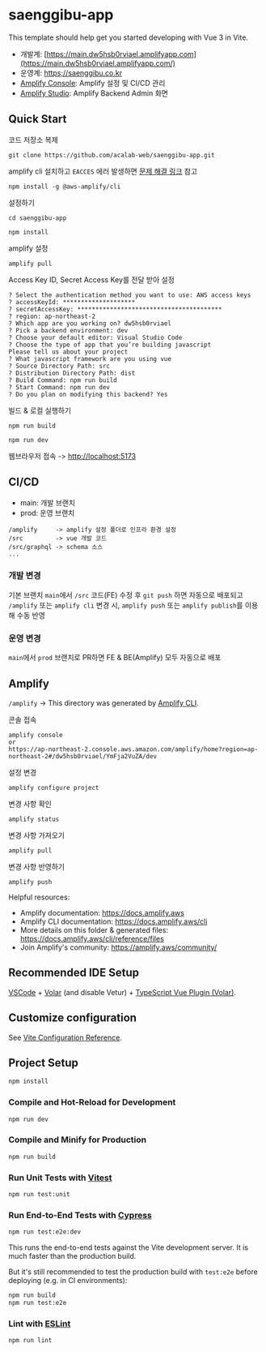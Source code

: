 # saenggibu-app

This template should help get you started developing with Vue 3 in Vite.

- 개발계:  [https://main.dw5hsb0rviael.amplifyapp.com](https://main.dw5hsb0rviael.amplifyapp.com/)
- 운영계: [https;//saenggibu.co.kr](https;//saenggibu.co.kr)
- [Amplify Console](https://ap-northeast-2.console.aws.amazon.com/amplify/home?region=ap-northeast-2#/dw5hsb0rviael/YmFja2VuZA/dev): Amplify 설정 및 CI/CD 관리
- [Amplify Studio](https://ap-northeast-2.admin.amplifyapp.com/admin/dw5hsb0rviael/dev/home): Amplify Backend Admin 화면

## Quick Start
코드 저장소 복제

``` 
git clone https://github.com/acalab-web/saenggibu-app.git
```

amplify cli 설치하고 `EACCES` 에러 발생하면 [문제 해결 링크](https://docs.npmjs.com/resolving-eacces-permissions-errors-when-installing-packages-globally) 참고
```
npm install -g @aws-amplify/cli
```

설정하기
```
cd saenggibu-app

npm install
```

amplify 설정
```
amplify pull
```

Access Key ID, Secret Access Key를 전달 받아 설정
```
? Select the authentication method you want to use: AWS access keys
? accessKeyId: ********************
? secretAccessKey: ****************************************
? region: ap-northeast-2
? Which app are you working on? dw5hsb0rviael
? Pick a backend environment: dev
? Choose your default editor: Visual Studio Code
? Choose the type of app that you’re building javascript
Please tell us about your project
? What javascript framework are you using vue
? Source Directory Path: src
? Distribution Directory Path: dist
? Build Command: npm run build
? Start Command: npm run dev
? Do you plan on modifying this backend? Yes
```

빌드 & 로컬 실행하기
```
npm run build

npm run dev
```

웹브라우저 접속 -> [http://localhost:5173](http://localhost:5173)


## CI/CD

- main: 개발 브랜치
- prod: 운영 브랜치

```
/amplify     -> amplify 설정 폴더로 인프라 환경 설정
/src         -> vue 개발 코드
/src/graphql -> schema 소스
...
```

### 개발 변경
기본 브랜치 `main`에서 `/src` 코드(FE) 수정 후 `git push` 하면 자동으로 배포되고 `/amplify` 또는 `amplify cli` 변경 시, `amplify push` 또는 `amplify publish`를 이용해 수동 반영

### 운영 변경
`main`에서 `prod` 브랜치로 PR하면 FE & BE(Amplify) 모두 자동으로 배포

## Amplify
`/amplify` -> This directory was generated by [Amplify CLI](https://docs.amplify.aws/cli).

콘솔 접속
```
amplify console
or
https://ap-northeast-2.console.aws.amazon.com/amplify/home?region=ap-northeast-2#/dw5hsb0rviael/YmFja2VuZA/dev
```

설정 변경
```
amplify configure project
```

변경 사항 확인
```
amplify status
```
변경 사항 가져오기 
```
amplify pull
```
변경 사항 반영하기  
```
amplify push
```

Helpful resources:
- Amplify documentation: https://docs.amplify.aws
- Amplify CLI documentation: https://docs.amplify.aws/cli
- More details on this folder & generated files: https://docs.amplify.aws/cli/reference/files
- Join Amplify's community: https://amplify.aws/community/


## Recommended IDE Setup

[VSCode](https://code.visualstudio.com/) + [Volar](https://marketplace.visualstudio.com/items?itemName=Vue.volar) (and disable Vetur) + [TypeScript Vue Plugin (Volar)](https://marketplace.visualstudio.com/items?itemName=Vue.vscode-typescript-vue-plugin).

## Customize configuration

See [Vite Configuration Reference](https://vitejs.dev/config/).

## Project Setup

```sh
npm install
```

### Compile and Hot-Reload for Development

```sh
npm run dev
```

### Compile and Minify for Production

```sh
npm run build
```

### Run Unit Tests with [Vitest](https://vitest.dev/)

```sh
npm run test:unit
```

### Run End-to-End Tests with [Cypress](https://www.cypress.io/)

```sh
npm run test:e2e:dev
```

This runs the end-to-end tests against the Vite development server.
It is much faster than the production build.

But it's still recommended to test the production build with `test:e2e` before deploying (e.g. in CI environments):

```sh
npm run build
npm run test:e2e
```

### Lint with [ESLint](https://eslint.org/)

```sh
npm run lint
```
